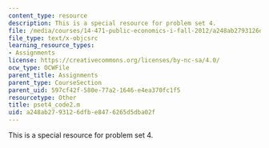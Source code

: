 ```yaml
---
content_type: resource
description: This is a special resource for problem set 4.
file: /media/courses/14-471-public-economics-i-fall-2012/a248ab2793126dfbe8476265d5dba02f_pset4_code2.m
file_type: text/x-objcsrc
learning_resource_types:
- Assignments
license: https://creativecommons.org/licenses/by-nc-sa/4.0/
ocw_type: OCWFile
parent_title: Assignments
parent_type: CourseSection
parent_uid: 597cf42f-580e-77a2-1646-e4ea370fc1f5
resourcetype: Other
title: pset4_code2.m
uid: a248ab27-9312-6dfb-e847-6265d5dba02f
---
```

This is a special resource for problem set 4.